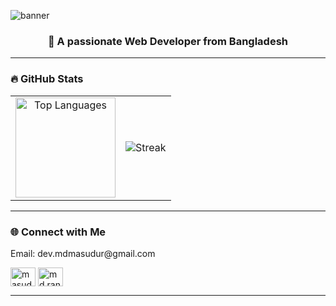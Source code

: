 ![banner](https://ik.imagekit.io/masudur/github-cover.png?updatedAt=1757856604915)

 
<h3 align="center">🚀 A passionate Web Developer from Bangladesh</h3>

---

### 🔥 GitHub Stats
<table align="center">
  <tr>
    <td align="center">
      <img src="https://github-readme-stats.vercel.app/api/top-langs/?username=Masudur400&layout=compact&theme=radical" alt="Top Languages" height="160"/>
    </td> 
   <td align="center">
    <img align="center" src="https://streak-stats.demolab.com?user=masudur400&theme=radical" alt="Streak" /> 
    </td>
  </tr>
</table>  
 

---

 
### 🌐 Connect with Me 
 
<P>Email: dev.mdmasudur@gmail.com</P>
<p align="left">
<a href="https://linkedin.com/in/masudur-rahman-55aa1026b" target="blank"><img align="center" src="https://raw.githubusercontent.com/rahuldkjain/github-profile-readme-generator/master/src/images/icons/Social/linked-in-alt.svg" alt="masudur-rahman-55aa1026b" height="30" width="40" /></a>
<a href="https://fb.com/MD.RANA.MIA.VAI" target="blank"><img align="center" src="https://raw.githubusercontent.com/rahuldkjain/github-profile-readme-generator/master/src/images/icons/Social/facebook.svg" alt="md.rana.mia.vhai" height="30" width="40" /></a>
</p> 

---

 
